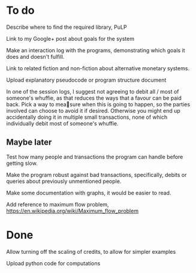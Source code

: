 To do
=====

Describe where to find the required library, PuLP

Link to my Google+ post about goals for the system

Make an interaction log with the programs, demonstrating which goals it does and doesn't fulfill.

Link to related fiction and non-fiction about alternative monetary systems.

Upload explanatory pseudocode or program structure document

In one of the session logs, I suggest not agreeing to debit all / most of someone's whuffie, as that reduces the ways that a favour can be paid back. Pick a way to measure when this is going to happen, so the parties involved can choose to avoid it if desired. Otherwise you might end up accidentally doing it in multiple small transactions, none of which individually debit most of someone's whuffie.

Maybe later
-----------

Test how many people and transactions the program can handle before getting slow.

Make the program robust against bad transactions, specifically, debits or queries about previously unmentioned people.

Make some documentation with graphs, it would be easier to read.

Add reference to maximum flow problem, https://en.wikipedia.org/wiki/Maximum_flow_problem

Done
====

Allow turning off the scaling of credits, to allow for simpler examples

Upload python code for computations